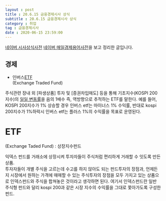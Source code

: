 ```yaml
---
layout : post
title : 20.6.15 금융경제시사 상식
subtitle : 20.6.15 금융경제시사 상식
category : 취업
tag : 금융경제시사
date : 2020-06-15 23:59:00
---
```


[네이버 시사상식사전](https://terms.naver.com/list.nhn?cid=43667&categoryId=43667)
[네이버 매일경제용어사전](https://terms.naver.com/list.nhn?cid=43659&categoryId=43659)을 보고 정리한 글입니다.  


## 경제

- 인버스[ETF](#etf)  
(Exchange Traded Fund)

주식관련 장내 외 [파생상품] 투자 및 [증권차입매도] 등을 통해 기초지수(KOSPI 200지수)의 [일일 변동률](일별수익률)을 음의 1배수 즉, 역방향으로 추적하는 ETF를 말한다.
예를 들어, KOSPI 200지수가 1% 상승할 경우 인버스 etf는 마이너스 1% 수익률, 반대로 kospi 200지수가 1%하락시 인버스 etf는 플러스 1%의 수익률을 목표로 운영된다.

# ETF  
(Exchange Taded Fund) : 상장지수펀드

익덱스 펀드를 거래소에 상장시켜 투자자들이 주식처럼 편리하게 거래할 수 잇도록 만든 상품.   
투자자들이 개별 주식을 고르는데 수고를 하지 않아도 되는 펀드투자의 장점과, 언제든지 시장에서 원하는 가격에 매매할 수 있는 주식투자의 장점을 모두 가지고 있는 상품으로 인덱스펀드와 주식을 합쳐놓은 것이라고 생각하면 된다.
여기서 인덱스펀드란 일반 주식형 펀드와 달리 kospi 200과 같은 시장 지수의 수익률을 그대로 쫓아가도록 구성한 펀드.
